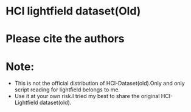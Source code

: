 # HCI lightfield dataset(Old)
 
#  Please cite the authors
 


# Note:
  * This is not the official distribution of HCI-Dataset(old).Only and only script reading for lightfield belongs to me.
  * Use it at your own risk.I tried my best to share the original HCI- Lightfield dataset(old).
  
  
  
  
